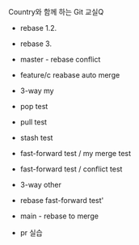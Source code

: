Country와 함께 하는 Git 교실Q
- rebase 1.2.
- rebase 3.

- master - rebase conflict
- feature/c reabase auto merge

- 3-way my

- pop test
- pull test
- stash test


- fast-forward test / my merge test
- fast-forward test / conflict test
- 3-way other


- rebase fast-forward test'

- main - rebase to merge

- pr 실습
